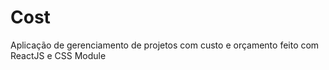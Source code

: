 # Cost
Aplicação de gerenciamento de projetos com custo e orçamento feito com ReactJS e CSS Module

